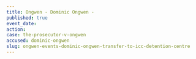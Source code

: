 ```yaml
---
title: Ongwen - Dominic Ongwen -
published: true
event_date:
action:
case: the-prosecutor-v-ongwen
accused: dominic-ongwen
slug: ongwen-events-dominic-ongwen-transfer-to-icc-detention-centre
---
```



